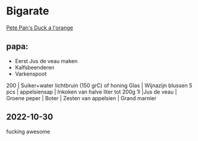 # Bigarate
[Pete Pan's Duck a l'orange](https://www.youtube.com/watch?v=fPcM7-YY_Hw)

## papa:
- Eerst Jus de veau maken
- Kalfsbeenderen
- Varkenspoot


200 | Suiker+water lichtbruin (150 grC) of honing
Glas | Wijnazijn blussen
5 pcs | appelsiensap
 | Inkoken van halve liter tot 200g
1l |Jus de veau
 | Groene peper
 | Boter
 | Zesten van appelsien
 | Grand marnier

## 2022-10-30
fucking awesome
 